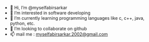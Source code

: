 - 👋 Hi, I’m @myselfabirsarkar
- 👀 I’m interested in software developing
- 🌱 I’m currently learning programming languages like c, c++, java, python, etc.
- 💞️ I’m looking to collaborate on github
- 📫 mail me : myselfabirsarkar.2002@gmail.com

<!---
myselfabirsarkar/myselfabirsarkar is a ✨ special ✨ repository because its `README.md` (this file) appears on your GitHub profile.
You can click the Preview link to take a look at your changes.
--->
